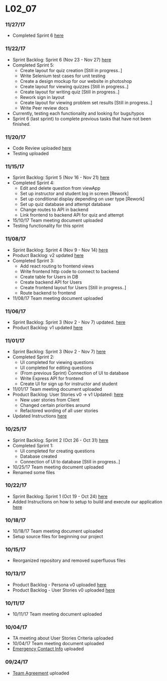 # L02_07

### 11/27/17
- Completed Sprint 6 [here](./Deliverables/Sprint_Backlog-Sprint.pdf)

### 11/22/17
- Sprint Backlog: Sprint 6 (Nov 23 - Nov 27) [here](./Deliverables/Sprint_Backlog-Sprint.pdf)
- Completed Sprint 5:
  * Create layout for quiz creation [Still in progress..]
  * Write Selenium test cases for unit testing
  * Create a design mockup for our website in photoshop
  * Create layout for viewing quizzes [Still in progress..]
  * Create layout for writing quiz [Still in progress..]
  * Rework sign in layout
  * Create layout for viewing problem set results [Still in progress..]
  * Write Peer review docs
- Currently, testing each functionality and looking for bugs/typos
- Sprint 6 (last sprint) to complete previous tasks that have not been finished.

### 11/20/17
- Code Review uploaded [here](./Deliverables/Code_Review.pdf)
- Testing uploaded

### 11/15/17
- Sprint Backlog: Sprint 5 (Nov 16 - Nov 21) [here](./Deliverables/Sprint_Backlog-Sprint.pdf)
- Completed Sprint 4:
  * Edit and delete question from viewApp
  * Set up instructor and student log in screen [Rework]
  * Set up conditional display depending on user type [Rework]
  * Set up quiz database and attempt database
  * Change routes to API in backend
  * Link frontend to backend API for quiz and attempt
- 15/10/17 Team meeting document uploaded
- Testing functionality for this sprint

### 11/08/17
- Sprint Backlog: Sprint 4 (Nov 9 - Nov 14) [here](./Deliverables/Sprint_Backlog-Sprint.pdf)
- Product Backlog: v2 updated [here](./Deliverables/Product_Backlog-User_Stories.pdf)
- Completed Sprint 3:
  * Add react routing to frontend views
  * Write frontend http code to connect to backend
  * Create table for Users in DB
  * Create backend API for Users
  * Create frontend layout for Users [Still in progress..]
  * Route backend to frontend
- 11/08/17 Team meeting document uploaded

### 11/06/17
- Sprint Backlog: Sprint 3 (Nov 2 - Nov 7) updated. [here](./Deliverables/Sprint_Backlog-Sprint.pdf)
- Product Backlog: v1 updated [here](./Deliverables/Product_Backlog-User_Stories.pdf)

### 11/01/17
- Sprint Backlog: Sprint 3 (Nov 2 - Nov 7) [here](./Deliverables/Sprint_Backlog-Sprint.pdf)
- Completed Sprint 2:
  * UI completed for viewing questions
  * UI completed for editing questions
  * (From previous Sprint) Connection of UI to database
  * Write Express API for frontend
  * Create UI for sign up for instructor and student
- 11/01/17 Team meeting document uploaded
- Product Backlog: User Stories v0 -> v1 Updated: [here](./Deliverables/Product_Backlog-User_Stories.pdf)
  * New user stories from Client
  * Changed certain priorities around
  * Refactored wording of all user stories
- Updated Instructions [here](./setup.txt)

### 10/25/17
- Sprint Backlog: Sprint 2 (Oct 26 - Oct 31) [here](./Deliverables/Sprint_Backlog-Sprint.pdf)
- Completed Sprint 1:
  * UI completed for creating questions
  * Database created
  * Connection of UI to database [Still in progress..]
- 10/25/17 Team meeting document uploaded
- Renamed some files

### 10/22/17
- Sprint Backlog: Sprint 1 (Oct 19 - Oct 24) [here](./Deliverables/Sprint_Backlog-Sprint.pdf)
- Added Instructions on how to setup to build and execute our application [here](./setup.txt)

### 10/18/17
- 10/18/17 Team meeting document uploaded
- Setup source files for beginning our project

### 10/15/17
- Reorganized repository and removed superfluous files

### 10/13/17
- Product Backlog - Persona v0 uploaded [here](./Deliverables/Product_Backlog-Personas.pdf)
- Product Backlog - User Stories v0 uploaded [here](./Deliverables/Product_Backlog-User_Stories.pdf)

### 10/11/17
- 10/11/17 Team meeting document uploaded

### 10/04/17
- TA meeting about User Stories Criteria uploaded
- 10/04/17 Team meeting document uploaded
- [Emergency Contact Info](./Contact_Info.txt) uploaded

### 09/24/17
- [Team Agreement](./Deliverables/TeamAgreement-Challenger.pdf) uploaded
